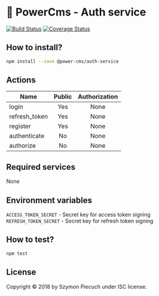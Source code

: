 # :rocket: PowerCms - Auth service

[![Build Status](https://travis-ci.com/power-cms/auth-service.svg?branch=master)](https://travis-ci.com/power-cms/auth-service)
[![Coverage Status](https://coveralls.io/repos/github/power-cms/auth-service/badge.svg)](https://coveralls.io/github/power-cms/auth-service)

## How to install?

```bash
npm install --save @power-cms/auth-service
```

## Actions

| Name          | Public | Authorization |
|---------------|:------:|:-------------:|
| login         | Yes    | None          |
| refresh_token | Yes    | None          |
| register      | Yes    | None          |
| authenticate  | No     | None          |
| authorize     | No     | None          |

## Required services

None

## Environment variables

`ACCESS_TOKEN_SECRET` - Secret key for access token signing\
`REFRESH_TOKEN_SECRET` - Secret key for refresh token signing

## How to test?

```bash
npm test
```

## License

Copyright &copy; 2018 by Szymon Piecuch under ISC license.
